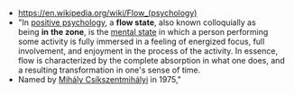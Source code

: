 - https://en.wikipedia.org/wiki/Flow_(psychology)
- "In [positive psychology](https://en.wikipedia.org/wiki/Positive_psychology), a **flow state**, also known colloquially as being **in** **the zone**, is the [mental state](https://en.wikipedia.org/wiki/Mental_state) in which a person performing some activity is fully immersed in a feeling of energized focus, full involvement, and enjoyment in the process of the activity. In essence, flow is characterized by the complete absorption in what one does, and a resulting transformation in one's sense of time.
- Named by [Mihály Csíkszentmihályi](https://en.wikipedia.org/wiki/Mihaly_Csikszentmihalyi) in 1975,"

